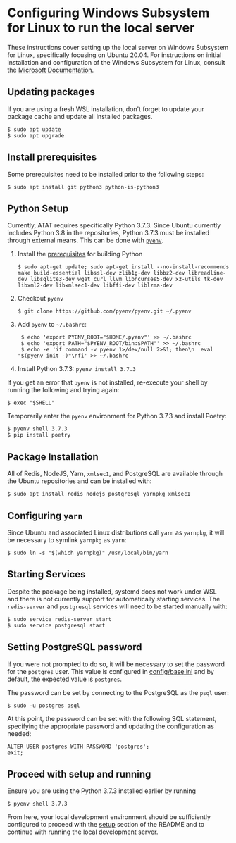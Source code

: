 # Configuring Windows Subsystem for Linux to run the local server

These instructions cover setting up the local server on Windows Subsystem for
Linux, specifically focusing on Ubuntu 20.04. For instructions on initial
installation and configuration of the Windows Subsystem for Linux, consult
the [Microsoft Documentation](https://docs.microsoft.com/en-us/windows/wsl/install-win10).

## Updating packages

If you are using a fresh WSL installation, don't forget to update your package
cache and update all installed packages.

```
$ sudo apt update
$ sudo apt upgrade
```

## Install prerequisites

Some prerequisites need to be installed prior to the following steps:

```
$ sudo apt install git python3 python-is-python3
```

## Python Setup

Currently, ATAT requires specifically Python 3.7.3. Since Ubuntu currently
includes Python 3.8 in the repositories, Python 3.7.3 must be installed through
external means. This can be done with [`pyenv`](https://github.com/pyenv/pyenv).

1. Install the [prerequisites](https://github.com/pyenv/pyenv/wiki#suggested-build-environment)
   for building Python
   ```
   $ sudo apt-get update; sudo apt-get install --no-install-recommends make build-essential libssl-dev zlib1g-dev libbz2-dev libreadline-dev libsqlite3-dev wget curl llvm libncurses5-dev xz-utils tk-dev libxml2-dev libxmlsec1-dev libffi-dev liblzma-dev
   ```
1. Checkout `pyenv`
   ```
   $ git clone https://github.com/pyenv/pyenv.git ~/.pyenv
   ```
1. Add `pyenv` to `~/.bashrc`:
   ```
    $ echo 'export PYENV_ROOT="$HOME/.pyenv"' >> ~/.bashrc
    $ echo 'export PATH="$PYENV_ROOT/bin:$PATH"' >> ~/.bashrc
    $ echo -e 'if command -v pyenv 1>/dev/null 2>&1; then\n  eval "$(pyenv init -)"\nfi' >> ~/.bashrc
    ```
1. Install Python 3.7.3: `pyenv install 3.7.3`

If you get an error that `pyenv` is not installed, re-execute your shell by
running the following and trying again:

```
$ exec "$SHELL"
```

Temporarily enter the `pyenv` environment for Python 3.7.3 and install Poetry:

```
$ pyenv shell 3.7.3
$ pip install poetry 
```

## Package Installation

All of Redis, NodeJS, Yarn, `xmlsec1`, and PostgreSQL are available through the
Ubuntu repositories and can be installed with:

```
$ sudo apt install redis nodejs postgresql yarnpkg xmlsec1
```

## Configuring `yarn`

Since Ubuntu and associated Linux distributions call `yarn` as `yarnpkg`,
it will be necessary to symlink `yarnpkg` as `yarn`:

```
$ sudo ln -s "$(which yarnpkg)" /usr/local/bin/yarn
```

## Starting Services

Despite the package being installed, systemd does not work under WSL and there
is not currently support for automatically starting services. The `redis-server`
and `postgresql` services will need to be started manually with:

```
$ sudo service redis-server start
$ sudo service postgresql start
```

## Setting PostgreSQL password

If you were not prompted to do so, it will be necessary to set the password
for the `postgres` user. This value is configured in
[config/base.ini](/config/base.ini) and by default, the expected value is
`postgres`.

The password can be set by connecting to the PostgreSQL as the `psql` user:

```
$ sudo -u postgres psql
```

At this point, the password can be set with the following SQL statement,
specifying the appropriate password and updating the configuration as needed:

```
ALTER USER postgres WITH PASSWORD 'postgres';
exit;
```

## Proceed with setup and running

Ensure you are using the Python 3.7.3 installed earlier by running

```
$ pyenv shell 3.7.3
```

From here, your local development environment should be sufficiently configured
to proceed with the [setup](https://github.com/dod-ccpo/atst#setup) section of
the README and to continue with running the local development server.